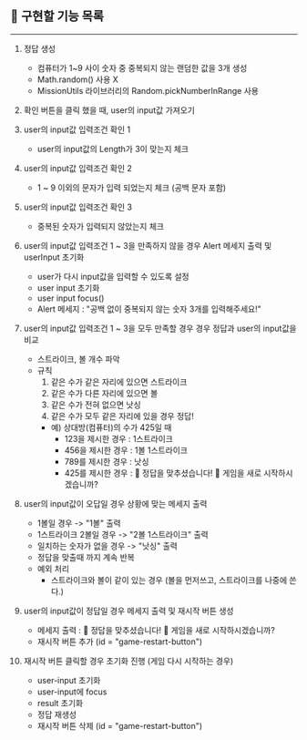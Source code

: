 ## 📝 구현할 기능 목록

---

1. 정답 생성

   - 컴퓨터가 1~9 사이 숫자 중 중복되지 않는 랜덤한 값을 3개 생성
   - Math.random() 사용 X
   - MissionUtils 라이브러리의 Random.pickNumberInRange 사용

2. 확인 버튼을 클릭 했을 때, user의 input값 가져오기

3. user의 input값 입력조건 확인 1

   - user의 input값의 Length가 3이 맞는지 체크

4. user의 input값 입력조건 확인 2

   - 1 ~ 9 이외의 문자가 입력 되었는지 체크 (공백 문자 포함)

5. user의 input값 입력조건 확인 3

   - 중복된 숫자가 입력되지 않았는지 체크

6. user의 input값 입력조건 1 ~ 3을 만족하지 않을 경우 Alert 메세지 출력 및 userInput 초기화

   - user가 다시 input값을 입력할 수 있도록 설정
   - user input 초기화
   - user input focus()
   - Alert 메세지 : "공백 없이 중복되지 않는 숫자 3개를 입력해주세요!"

7. user의 input값 입력조건 1 ~ 3을 모두 만족할 경우 경우 정답과 user의 input값을 비교

   - 스트라이크, 볼 개수 파악
   - 규칙
     1. 같은 수가 같은 자리에 있으면 스트라이크
     2. 같은 수가 다른 자리에 있으면 볼
     3. 같은 수가 전혀 없으면 낫싱
     4. 같은 수가 모두 같은 자리에 있을 경우 정답!
     - 예) 상대방(컴퓨터)의 수가 425일 때
       - 123을 제시한 경우 : 1스트라이크
       - 456을 제시한 경우 : 1볼 1스트라이크
       - 789를 제시한 경우 : 낫싱
       - 425를 제시한 경우 : 🎉 정답을 맞추셨습니다! 🎉 게임을 새로 시작하시겠습니까?

8. user의 input값이 오답일 경우 상황에 맞는 메세지 출력

   - 1볼일 경우 -> "1볼" 출력
   - 1스트라이크 2볼일 경우 -> "2볼 1스트라이크" 출력
   - 일치하는 숫자가 없을 경우 -> "낫싱" 출력
   - 정답을 맞출때 까지 계속 반복
   - 예외 처리
     - 스트라이크와 볼이 같이 있는 경우 (볼을 먼저쓰고, 스트라이크를 나중에 쓴다.)

9. user의 input값이 정답일 경우 메세지 출력 및 재시작 버튼 생성

   - 메세지 출력 : 🎉 정답을 맞추셨습니다! 🎉 게임을 새로 시작하시겠습니까?
   - 재시작 버튼 추가 (id = "game-restart-button")

10. 재시작 버튼 클릭할 경우 초기화 진행 (게임 다시 시작하는 경우)

    - user-input 초기화
    - user-input에 focus
    - result 초기화
    - 정답 재생성
    - 재시작 버튼 삭제 (id = "game-restart-button")
